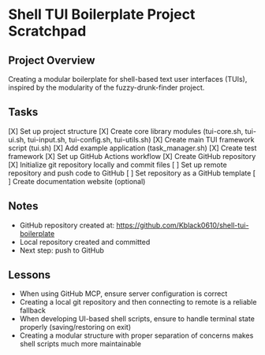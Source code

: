 # Shell TUI Boilerplate Project Scratchpad

## Project Overview
Creating a modular boilerplate for shell-based text user interfaces (TUIs), inspired by the modularity of the fuzzy-drunk-finder project.

## Tasks
[X] Set up project structure
[X] Create core library modules (tui-core.sh, tui-ui.sh, tui-input.sh, tui-config.sh, tui-utils.sh)
[X] Create main TUI framework script (tui.sh)
[X] Add example application (task_manager.sh)
[X] Create test framework
[X] Set up GitHub Actions workflow
[X] Create GitHub repository
[X] Initialize git repository locally and commit files
[ ] Set up remote repository and push code to GitHub
[ ] Set repository as a GitHub template
[ ] Create documentation website (optional)

## Notes
- GitHub repository created at: https://github.com/Kblack0610/shell-tui-boilerplate
- Local repository created and committed
- Next step: push to GitHub

## Lessons
- When using GitHub MCP, ensure server configuration is correct
- Creating a local git repository and then connecting to remote is a reliable fallback
- When developing UI-based shell scripts, ensure to handle terminal state properly (saving/restoring on exit)
- Creating a modular structure with proper separation of concerns makes shell scripts much more maintainable
